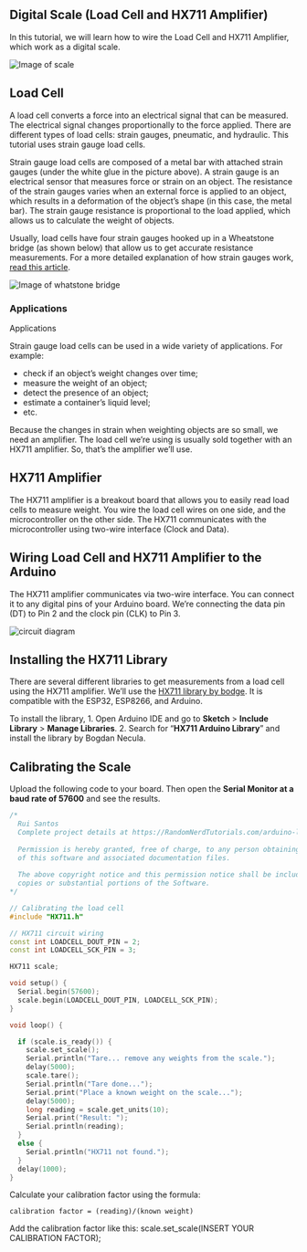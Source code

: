 ## Digital Scale (Load Cell and HX711 Amplifier)

In this tutorial, we will learn how to wire the Load Cell and HX711 Amplifier, which work as a digital scale. 

![Image of scale](./Images/)

## Load Cell

A load cell converts a force into an electrical signal that can be measured. The electrical signal changes proportionally to the force applied. There are different types of load cells: strain gauges, pneumatic, and hydraulic. This tutorial uses strain gauge load cells. 

Strain gauge load cells are composed of a metal bar with attached strain gauges (under the white glue in the picture above). A strain gauge is an electrical sensor that measures force or strain on an object. The resistance of the strain gauges varies when an external force is applied to an object, which results in a deformation of the object’s shape (in this case, the metal bar). The strain gauge resistance is proportional to the load applied, which allows us to calculate the weight of objects.

Usually, load cells have four strain gauges hooked up in a Wheatstone bridge (as shown below) that allow us to get accurate resistance measurements. For a more detailed explanation of how strain gauges work, [read this article](https://www.allaboutcircuits.com/textbook/direct-current/chpt-9/strain-gauges/).

![Image of whatstone bridge](./Images/)

### Applications
Applications

Strain gauge load cells can be used in a wide variety of applications. For example:

* check if an object’s weight changes over time;
* measure the weight of an object;
* detect the presence of an object;
* estimate a container’s liquid level;
* etc.

Because the changes in strain when weighting objects are so small, we need an amplifier. The load cell we’re using is usually sold together with an HX711 amplifier. So, that’s the amplifier we’ll use.

## HX711 Amplifier

The HX711 amplifier is a breakout board that allows you to easily read load cells to measure weight. You wire the load cell wires on one side, and the microcontroller on the other side. The HX711 communicates with the microcontroller using two-wire interface (Clock and Data).

## Wiring Load Cell and HX711 Amplifier to the Arduino

The HX711 amplifier communicates via two-wire interface. You can connect it to any digital pins of your Arduino board. We’re connecting the data pin (DT) to Pin 2 and the clock pin (CLK) to Pin 3.

![circuit diagram](./Images/)

## Installing the HX711 Library
There are several different libraries to get measurements from a load cell using the HX711 amplifier. We’ll use the [HX711 library by bodge](https://github.com/bogde/HX711). It is compatible with the ESP32, ESP8266, and Arduino.

To install the library,
    1. Open Arduino IDE and go to **Sketch** > **Include Library** > **Manage Libraries**.
    2. Search for “**HX711 Arduino Library**” and install the library by Bogdan Necula.
    
## Calibrating the Scale
Upload the following code to your board. Then open the **Serial Monitor at a baud rate of 57600** and see the results.

``` C++
/*
  Rui Santos
  Complete project details at https://RandomNerdTutorials.com/arduino-load-cell-hx711/
  
  Permission is hereby granted, free of charge, to any person obtaining a copy
  of this software and associated documentation files.
  
  The above copyright notice and this permission notice shall be included in all
  copies or substantial portions of the Software.
*/

// Calibrating the load cell
#include "HX711.h"

// HX711 circuit wiring
const int LOADCELL_DOUT_PIN = 2;
const int LOADCELL_SCK_PIN = 3;

HX711 scale;

void setup() {
  Serial.begin(57600);
  scale.begin(LOADCELL_DOUT_PIN, LOADCELL_SCK_PIN);
}

void loop() {

  if (scale.is_ready()) {
    scale.set_scale();    
    Serial.println("Tare... remove any weights from the scale.");
    delay(5000);
    scale.tare();
    Serial.println("Tare done...");
    Serial.print("Place a known weight on the scale...");
    delay(5000);
    long reading = scale.get_units(10);
    Serial.print("Result: ");
    Serial.println(reading);
  } 
  else {
    Serial.println("HX711 not found.");
  }
  delay(1000);
}
```

Calculate your calibration factor using the formula: 
```
calibration factor = (reading)/(known weight)
```

Add the calibration factor like this: scale.set_scale(INSERT YOUR CALIBRATION FACTOR);



